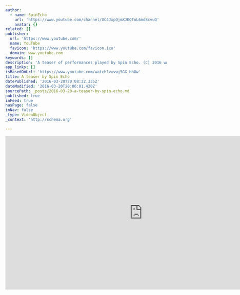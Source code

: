 ```yaml
---
author:
  - name: SpinEcho
    url: 'https://www.youtube.com/channel/UC4JxpQjmXJKQToL6md8cvuQ'
    avatar: {}
related: []
publisher:
  url: 'https://www.youtube.com/'
  name: YouTube
  favicon: 'https://www.youtube.com/favicon.ico'
  domain: www.youtube.com
keywords: []
description: 'A teaser of performances played by Spin Echo. (C) 2016 www.spinecho.net contact@spinecho.net We are a collective of creative minds. As curious beings we hail the unknowns and escape the mundane with captivating performances, wild music, gripping dance and raw video. We have fun getting at your senses.'
app_links: []
isBasedOnUrl: 'https://www.youtube.com/watch?v=vwj5GX_HhUw'
title: A teaser by Spin Echo
datePublished: '2016-03-20T20:08:32.335Z'
dateModified: '2016-03-20T20:06:01.420Z'
sourcePath: _posts/2016-03-20-a-teaser-by-spin-echo.md
published: true
inFeed: true
hasPage: false
inNav: false
_type: VideoObject
_context: 'http://schema.org'

---
```

<iframe src="https://cdn.embedly.com/widgets/media.html?src=https%3A%2F%2Fwww.youtube.com%2Fembed%2Fvwj5GX_HhUw%3Ffeature%3Doembed&amp;url=https%3A%2F%2Fwww.youtube.com%2Fwatch%3Fv%3Dvwj5GX_HhUw&amp;image=https%3A%2F%2Fi.ytimg.com%2Fvi%2Fvwj5GX_HhUw%2Fhqdefault.jpg&amp;key=b7d04c9b404c499eba89ee7072e1c4f7&amp;type=text%2Fhtml&amp;schema=youtube" width="854" height="480" scrolling="no" frameborder="0" allowfullscreen="allowfullscreen" style=""></iframe>